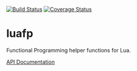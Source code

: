 [![Build Status](https://travis-ci.org/JesterXL/luafp.svg?branch=master)](https://travis-ci.org/JesterXL/luafp)  [![Coverage Status](https://coveralls.io/repos/github/JesterXL/lua-fp/badge.svg)](https://coveralls.io/github/JesterXL/lua-fp)

# luafp
Functional Programming helper functions for Lua.

[API Documentation](https://jesterxl.github.io/luafp/doc/)

